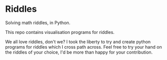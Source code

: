 # Riddles
Solving math riddles, in Python.

This repo contains visualisation programs for riddles.

We all love riddles, don't we? I took the liberty to try and create python programs for riddles which I cross path across.
Feel free to try your hand on the riddles of your choice, I'd be more than happy for your contribution.
